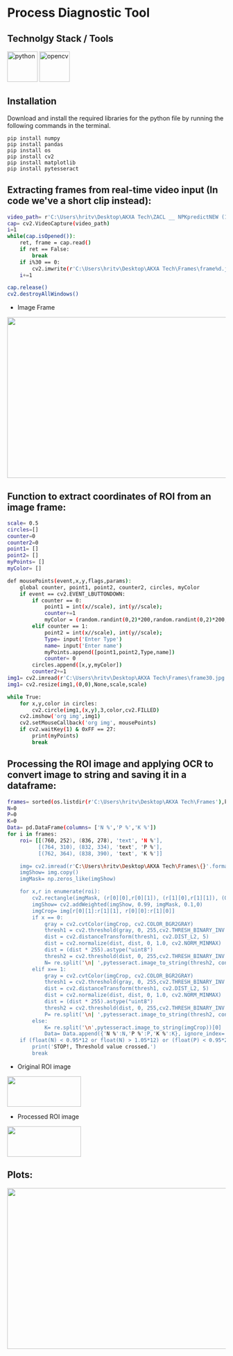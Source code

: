 # Process Diagnostic Tool

## Technolgy Stack / Tools

<p align="left">
<img src="https://cdn.jsdelivr.net/gh/devicons/devicon/icons/python/python-original-wordmark.svg" alt="python" width="70" height="70" />
<img src="https://cdn.jsdelivr.net/gh/devicons/devicon/icons/opencv/opencv-original-wordmark.svg" alt="opencv" width="70" height="70"/>

</p>

## Installation

Download and install the required libraries for the python file by running the following commands in the terminal.

```
pip install numpy
pip install pandas
pip install os
pip install cv2
pip install matplotlib
pip install pytesseract
```

## Extracting frames from real-time video input (In code we've a short clip instead):
```sh
video_path= r'C:\Users\hritv\Desktop\AKXA Tech\ZACL __ NPKpredictNEW (1).mp4'
cap= cv2.VideoCapture(video_path)
i=1
while(cap.isOpened()):
    ret, frame = cap.read()
    if ret == False:
        break
    if i%30 == 0:
        cv2.imwrite(r'C:\Users\hritv\Desktop\AKXA Tech\Frames\frame%d.jpg'%i,frame)
    i+=1

cap.release()
cv2.destroyAllWindows()
```
- Image Frame
<p align="left">
<img src="https://github.com/Hritvik-Choudhari0411/NPK-level-monitoring-system-using-opencv/blob/main/Images/frame2670.jpg" width="870" height="370" />
</p>

## Function to extract coordinates of ROI from an image frame:
```sh
scale= 0.5
circles=[]
counter=0
counter2=0
point1= []
point2= []
myPoints= []
myColor= []

def mousePoints(event,x,y,flags,params):
    global counter, point1, point2, counter2, circles, myColor
    if event == cv2.EVENT_LBUTTONDOWN:
        if counter == 0:
            point1 = int(x//scale), int(y//scale);
            counter+=1
            myColor = (random.randint(0,2)*200,random.randint(0,2)*200,random.randint(0,2)*200)
        elif counter == 1:
            point2 = int(x//scale), int(y//scale);
            Type= input('Enter Type')
            name= input('Enter name')
            myPoints.append([point1,point2,Type,name])
            counter= 0
        circles.append([x,y,myColor])
        counter2+=1
img1= cv2.imread(r'C:\Users\hritv\Desktop\AKXA Tech\Frames\frame30.jpg')
img1= cv2.resize(img1,(0,0),None,scale,scale)

while True:
    for x,y,color in circles:
        cv2.circle(img1,(x,y),3,color,cv2.FILLED)
    cv2.imshow('org img',img1)
    cv2.setMouseCallback('org img', mousePoints)
    if cv2.waitKey(1) & 0xFF == 27:
        print(myPoints)
        break
```

## Processing the ROI image and applying OCR to convert image to string and saving it in a dataframe:
```sh
frames= sorted(os.listdir(r'C:\Users\hritv\Desktop\AKXA Tech\Frames'),key=lambda x: int(x[5:][:-4]))
N=0
P=0
K=0
Data= pd.DataFrame(columns= ['N %','P %','K %'])
for i in frames:    
    roi= [[(760, 252), (836, 278), 'text', 'N %'], 
          [(764, 310), (832, 334), 'text', 'P %'], 
          [(762, 364), (838, 390), 'text', 'K %']]

    img= cv2.imread(r'C:\Users\hritv\Desktop\AKXA Tech\Frames\{}'.format(i))
    imgShow= img.copy()
    imgMask= np.zeros_like(imgShow)

    for x,r in enumerate(roi):
        cv2.rectangle(imgMask, (r[0][0],r[0][1]), (r[1][0],r[1][1]), (0,255,0), cv2.FILLED)
        imgShow= cv2.addWeighted(imgShow, 0.99, imgMask, 0.1,0)
        imgCrop= img[r[0][1]:r[1][1], r[0][0]:r[1][0]]
        if x == 0:
            gray = cv2.cvtColor(imgCrop, cv2.COLOR_BGR2GRAY)
            thresh1 = cv2.threshold(gray, 0, 255,cv2.THRESH_BINARY_INV | cv2.THRESH_OTSU)[1]
            dist = cv2.distanceTransform(thresh1, cv2.DIST_L2, 5)
            dist = cv2.normalize(dist, dist, 0, 1.0, cv2.NORM_MINMAX)
            dist = (dist * 255).astype("uint8")
            thresh2 = cv2.threshold(dist, 0, 255,cv2.THRESH_BINARY_INV | cv2.THRESH_OTSU)[1]
            N= re.split('\n| ',pytesseract.image_to_string(thresh2, config= '--psm 7'))[0]
        elif x== 1:
            gray = cv2.cvtColor(imgCrop, cv2.COLOR_BGR2GRAY)
            thresh1 = cv2.threshold(gray, 0, 255,cv2.THRESH_BINARY_INV | cv2.THRESH_OTSU)[1]
            dist = cv2.distanceTransform(thresh1, cv2.DIST_L2, 5)
            dist = cv2.normalize(dist, dist, 0, 1.0, cv2.NORM_MINMAX)
            dist = (dist * 255).astype("uint8")
            thresh2 = cv2.threshold(dist, 0, 255,cv2.THRESH_BINARY_INV | cv2.THRESH_OTSU)[1]
            P= re.split('\n| ',pytesseract.image_to_string(thresh2, config= '--psm 7'))[0]
        else:
            K= re.split('\n',pytesseract.image_to_string(imgCrop))[0]
            Data= Data.append({'N %':N,'P %':P,'K %':K}, ignore_index= True)
    if (float(N) < 0.95*12 or float(N) > 1.05*12) or (float(P) < 0.95*24.5 or float(P) > 1.05*24.5) or (float(K) < 0.95*5 or float(K) > 1.05*5):
        print('STOP!, Threshold value crossed.')
        break
```
- Original ROI image
<p align="left">
<img src="https://github.com/Hritvik-Choudhari0411/NPK-level-monitoring-system-using-opencv/blob/main/Images/original.png" width="170" height="70" />
</p>

- Processed ROI image
<p align="left">
<img src="https://github.com/Hritvik-Choudhari0411/NPK-level-monitoring-system-using-opencv/blob/main/Images/thresholded.png" width="170" height="70" />
</p>

## Plots:
<p align="left">
<img src="https://github.com/Hritvik-Choudhari0411/NPK-level-monitoring-system-using-opencv/blob/main/Images/Screenshot%202023-01-08%20191219.png" width="870" height="370" />
</p>
